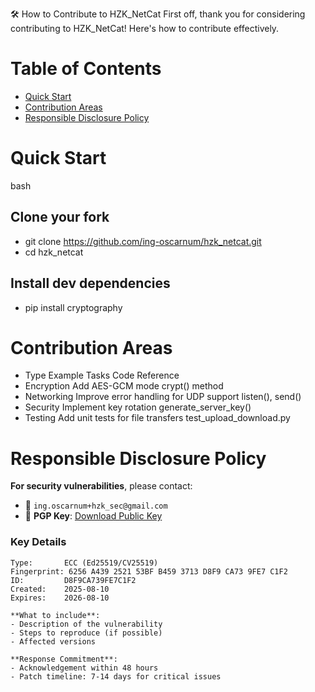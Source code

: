 🛠️ How to Contribute to HZK_NetCat
First off, thank you for considering contributing to HZK_NetCat! Here's how to contribute effectively.

# Table of Contents
* [Quick Start](#quick-start)
* [Contribution Areas](#contribution-areas)
* [Responsible Disclosure Policy](#responsible-disclosure-policy)

# Quick Start
bash
## Clone your fork
* git clone https://github.com/ing-oscarnum/hzk_netcat.git
* cd hzk_netcat

## Install dev dependencies
* pip install cryptography 

# Contribution Areas
* Type		    Example	Tasks				            Code Reference
* Encryption    	Add AES-GCM mode			                crypt() method
* Networking    	Improve error handling for UDP support	listen(), send()
* Security	    Implement key rotation			        generate_server_key()
* Testing	    Add unit tests for file transfers		test_upload_download.py

# Responsible Disclosure Policy
**For security vulnerabilities**, please contact: 
* 📧 `ing.oscarnum+hzk_sec@gmail.com` 
* 🔐 **PGP Key**: [Download Public Key](https://keyserver.ubuntu.com/pks/lookup?op=get&search=0x6256A439252153BFB4593713D8F9CA739FE7C1F2)

### Key Details
```text
Type:       ECC (Ed25519/CV25519)
Fingerprint: 6256 A439 2521 53BF B459 3713 D8F9 CA73 9FE7 C1F2
ID:         D8F9CA739FE7C1F2
Created:    2025-08-10
Expires:    2026-08-10

**What to include**:  
- Description of the vulnerability  
- Steps to reproduce (if possible)  
- Affected versions  

**Response Commitment**:  
- Acknowledgement within 48 hours  
- Patch timeline: 7-14 days for critical issues  

